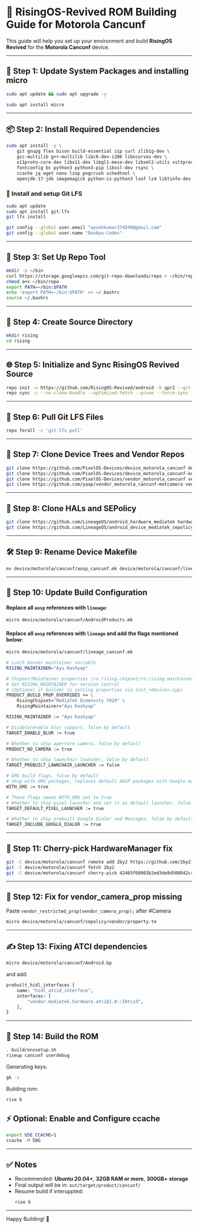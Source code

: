 
# 📱 RisingOS-Revived ROM Building Guide for Motorola Cancunf

This guide will help you set up your environment and build **RisingOS Revived** for the **Motorola Cancunf** device.

---

## 🧩 Step 1: Update System Packages and installing micro

```bash
sudo apt update && sudo apt upgrade -y
```
```bash
sudo apt install micro
```

---

## 📦 Step 2: Install Required Dependencies

```bash
sudo apt install -y \
    git gnupg flex bison build-essential zip curl zlib1g-dev \
    gcc-multilib g++-multilib libc6-dev-i386 libncurses-dev \
    x11proto-core-dev libx11-dev libgl1-mesa-dev libxml2-utils xsltproc unzip \
    fontconfig bc python3 python3-pip libssl-dev rsync \
    ccache jq wget nano lzop pngcrush schedtool \
    openjdk-17-jdk imagemagick python-is-python3 lsof lz4 libtinfo-dev
```

### 🔄 Install and setup Git LFS

```bash
sudo apt update
sudo apt install git-lfs
git lfs install
```

```bash
git config --global user.email "ayushkumar274549@gmail.com"
git config --global user.name "DevAyu-Codes"
```

---

## 🧰 Step 3: Set Up Repo Tool

```bash
mkdir -p ~/bin
curl https://storage.googleapis.com/git-repo-downloads/repo > ~/bin/repo
chmod a+x ~/bin/repo
export PATH=~/bin:$PATH
echo 'export PATH=~/bin:$PATH' >> ~/.bashrc
source ~/.bashrc
```

---

## 📁 Step 4: Create Source Directory

```bash
mkdir rising
cd rising
```

---

## 🌐 Step 5: Initialize and Sync RisingOS Revived Source

```bash
repo init -u https://github.com/RisingOS-Revived/android -b qpr2 --git-lfs
repo sync -c --no-clone-bundle --optimized-fetch --prune --force-sync -j$(nproc --all)
```

---

## 🔄 Step 6: Pull Git LFS Files

```bash
repo forall -c 'git lfs pull'
```

---

## 📱 Step 7: Clone Device Trees and Vendor Repos

```bash
git clone https://github.com/PixelOS-Devices/device_motorola_cancunf device/motorola/cancunf
git clone https://github.com/PixelOS-Devices/device_motorola_cancunf-kernel device/motorola/cancunf-kernel
git clone https://github.com/PixelOS-Devices/vendor_motorola_cancunf vendor/motorola/cancunf
git clone https://github.com/yaap/vendor_motorola_cancunf-motcamera vendor/motorola/cancunf-motcamera
```

---

## 🧱 Step 8: Clone HALs and SEPolicy

```bash
git clone https://github.com/LineageOS/android_hardware_mediatek hardware/mediatek
git clone https://github.com/LineageOS/android_device_mediatek_sepolicy_vndr device/mediatek/sepolicy_vndr
```

---

## 🛠️ Step 9: Rename Device Makefile

```bash
mv device/motorola/cancunf/aosp_cancunf.mk device/motorola/cancunf/lineage_cancunf.mk
```

---

## 🧾 Step 10: Update Build Configuration

#### Replace all `aosp` references with `lineage`:
```bash
micro device/motorola/cancunf/AndroidProducts.mk
```

#### Replace all `aosp` references with `lineage` and add the flags mentioned below:
```bash
micro device/motorola/cancunf/lineage_cancunf.mk
```
```bash
# Lunch banner maintainer variable
RISING_MAINTAINER="Ayu Kashyap"

# Chipset/Maintainer properties (ro.rising.chipset/ro.rising.maintainer) 
# Set RISING_MAINTAINER for version control 
# (Optional if builder is setting properties via init_<device>.cpp)
PRODUCT_BUILD_PROP_OVERRIDES += \
    RisingChipset="MediaTek Dimensity 7020" \
    RisingMaintainer="Ayu Kashyap"

RISING_MAINTAINER := "Ayu Kashyap"

# Disable/enable blur support, false by default
TARGET_ENABLE_BLUR := true

# Whether to ship aperture camera, false by default
PRODUCT_NO_CAMERA := true

# Whether to ship lawnchair launcher, false by default
TARGET_PREBUILT_LAWNCHAIR_LAUNCHER := false

# GMS build flags, false by default
# ship with GMS packages, replaces default AOSP packages with Google manufactured packages.
WITH_GMS := true

# These flags needs WITH_GMS set to true
# Whether to ship pixel launcher and set it as default launcher, false by default
TARGET_DEFAULT_PIXEL_LAUNCHER := true 

# Whether to ship prebuilt Google Dialer and Messages, false by default
TARGET_INCLUDE_GOOGLE_DIALER := true
```

---

## 🧬 Step 11: Cherry-pick HardwareManager fix

```bash
git -C device/motorola/cancunf remote add 2by2 https://github.com/2by2-Project-Devices/android_device_motorola_cancunf.git
git -C device/motorola/cancunf fetch 2by2
git -C device/motorola/cancunf cherry-pick 42403f68003b2ed3de8d508042c4d7696b2f4f60
```

---

## 🧬 Step 12: Fix for vendor_camera_prop missing

Paste `vendor_restricted_prop(vendor_camera_prop);` after #Camera

```bash
micro device/motorola/cancunf/sepolicy/vendor/property.te
```

---

## ✍️ Step 13: Fixing ATCI dependencies
```bash
micro device/motorola/cancunf/Android.bp
```
and add:
```bash
prebuilt_hidl_interfaces {
    name: "hidl_atcid_interface",
    interfaces: [
        "vendor.mediatek.hardware.atci@1.0::IAtcid",
    ],
}
```

---

## 🚀 Step 14: Build the ROM

```bash
. build/envsetup.sh
riseup cancunf userdebug 
```
Generating keys:
```bash
gk -s
```
Building rom:
```bash
rise b
```

## ⚡ Optional: Enable and Configure ccache

```bash
export USE_CCACHE=1
ccache -M 50G
```

---

## ✅ Notes

- Recommended: **Ubuntu 20.04+**, **32GB RAM or more**, **300GB+ storage**
- Final output will be in: `out/target/product/cancunf/`
- Resume build if interuppted:
  ```bash
  rise b
  ```

---

Happy Building! 🚀

